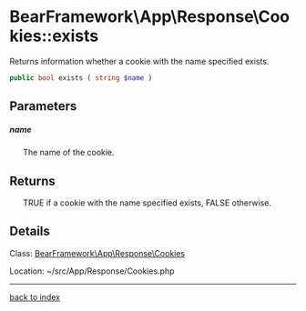 # BearFramework\App\Response\Cookies::exists

Returns information whether a cookie with the name specified exists.

```php
public bool exists ( string $name )
```

## Parameters

##### name

&nbsp;&nbsp;&nbsp;&nbsp;&nbsp;&nbsp;The name of the cookie.

## Returns

&nbsp;&nbsp;&nbsp;&nbsp;&nbsp;&nbsp;TRUE if a cookie with the name specified exists, FALSE otherwise.

## Details

Class: [BearFramework\App\Response\Cookies](bearframework.app.response.cookies.class.md)

Location: ~/src/App/Response/Cookies.php

---

[back to index](index.md)

